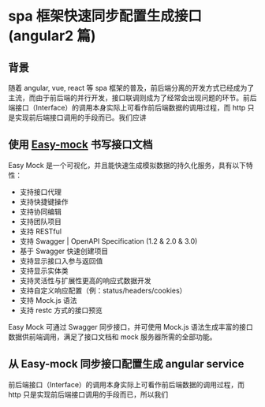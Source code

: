 # spa 框架快速同步配置生成接口(angular2 篇) 

## 背景
随着 angular, vue, react 等 spa 框架的普及，前后端分离的开发方式已经成为了主流，而由于前后端的并行开发，接口联调则成为了经常会出现问题的环节。前后端接口（Interface）的调用本身实际上可看作前后端数据的调用过程，而 http 只是实现前后端接口调用的手段而已。我们应讲

## 使用 [Easy-mock](https://github.com/easy-mock/easy-mock/blob/dev/README.zh-CN.md) 书写接口文档
Easy Mock 是一个可视化，并且能快速生成模拟数据的持久化服务，具有以下特性：
* 支持接口代理
* 支持快捷键操作
* 支持协同编辑
* 支持团队项目
* 支持 RESTful
* 支持 Swagger | OpenAPI Specification (1.2 & 2.0 & 3.0)
* 基于 Swagger 快速创建项目
* 支持显示接口入参与返回值
* 支持显示实体类
* 支持灵活性与扩展性更高的响应式数据开发
* 支持自定义响应配置（例：status/headers/cookies）
* 支持 Mock.js 语法
* 支持 restc 方式的接口预览

Easy Mock 可通过 Swagger 同步接口，并可使用 Mock.js 语法生成丰富的接口数据供前端调用，满足了接口文档和 mock 服务器所需的全部功能。

## 从 Easy-mock 同步接口配置生成 angular service
前后端接口（Interface）的调用本身实际上可看作前后端数据的调用过程，而 http 只是实现前后端接口调用的手段而已，所以我们